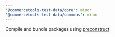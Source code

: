 ```yaml
---
'@commercetools-test-data/core': minor
'@commercetools-test-data/commons': minor
---
```


Compile and bundle packages using [preconstruct](https://preconstruct.tools)
